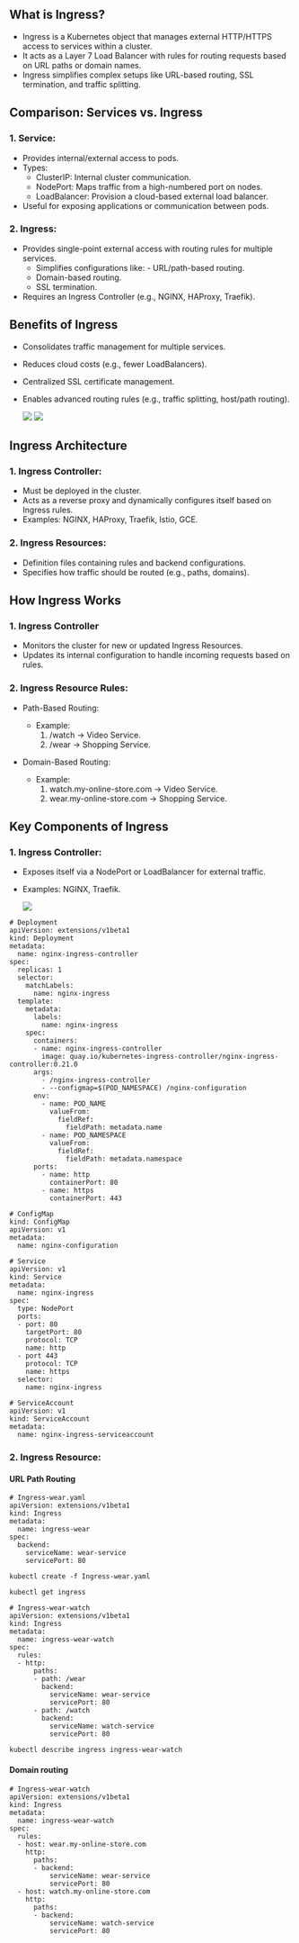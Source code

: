 ## What is Ingress?

- Ingress is a Kubernetes object that manages external HTTP/HTTPS access to services within a cluster.
- It acts as a Layer 7 Load Balancer with rules for routing requests based on URL paths or domain names.
- Ingress simplifies complex setups like URL-based routing, SSL termination, and traffic splitting.

## Comparison: Services vs. Ingress

### 1. Service:

- Provides internal/external access to pods.
- Types:
  - ClusterIP: Internal cluster communication.
  - NodePort: Maps traffic from a high-numbered port on nodes.
  - LoadBalancer: Provision a cloud-based external load balancer.
- Useful for exposing applications or communication between pods.

### 2. Ingress:

- Provides single-point external access with routing rules for multiple services.
  - Simplifies configurations like: - URL/path-based routing.
  - Domain-based routing.
  - SSL termination.
- Requires an Ingress Controller (e.g., NGINX, HAProxy, Traefik).

## Benefits of Ingress

- Consolidates traffic management for multiple services.
- Reduces cloud costs (e.g., fewer LoadBalancers).
- Centralized SSL certificate management.
- Enables advanced routing rules (e.g., traffic splitting, host/path routing).

  <img src="https://github.com/matoanbach/k8s-ckad/blob/main/assets/sec%201/11.png"/>
  <img src="https://github.com/matoanbach/k8s-ckad/blob/main/assets/sec%201/12.png"/>

## Ingress Architecture

### 1. Ingress Controller:

- Must be deployed in the cluster.
- Acts as a reverse proxy and dynamically configures itself based on Ingress rules.
- Examples: NGINX, HAProxy, Traefik, Istio, GCE.

### 2. Ingress Resources:

- Definition files containing rules and backend configurations.
- Specifies how traffic should be routed (e.g., paths, domains).

## How Ingress Works

### 1. Ingress Controller

- Monitors the cluster for new or updated Ingress Resources.
- Updates its internal configuration to handle incoming requests based on rules.

### 2. Ingress Resource Rules:

- Path-Based Routing:

  - Example:
    1. /watch → Video Service.
    2. /wear → Shopping Service.

- Domain-Based Routing:
  - Example:
    1. watch.my-online-store.com → Video Service.
    2. wear.my-online-store.com → Shopping Service.

## Key Components of Ingress

### 1. Ingress Controller:

- Exposes itself via a NodePort or LoadBalancer for external traffic.
- Examples: NGINX, Traefik.

  <img src="https://github.com/matoanbach/k8s-ckad/blob/main/assets/sec%201/13.png"/>

```
# Deployment
apiVersion: extensions/v1beta1
kind: Deployment
metadata:
  name: nginx-ingress-controller
spec:
  replicas: 1
  selector:
    matchLabels:
      name: nginx-ingress
  template:
    metadata:
      labels:
        name: nginx-ingress
    spec:
      containers:
      - name: nginx-ingress-controller
        image: quay.io/kubernetes-ingress-controller/nginx-ingress-controller:0.21.0
      args:
        - /nginx-ingress-controller
        - --configmap=$(POD_NAMESPACE) /nginx-configuration
      env:
        - name: POD_NAME
          valueFrom:
            fieldRef:
              fieldPath: metadata.name
        - name: POD_NAMESPACE
          valueFrom:
            fieldRef:
              fieldPath: metadata.namespace
      ports:
        - name: http
          containerPort: 80
        - name: https
          containerPort: 443
```

```
# ConfigMap
kind: ConfigMap
apiVersion: v1
metadata:
  name: nginx-configuration
```

```
# Service
apiVersion: v1
kind: Service
metadata:
  name: nginx-ingress
spec:
  type: NodePort
  ports:
  - port: 80
    targetPort: 80
    protocol: TCP
    name: http
  - port 443
    protocol: TCP
    name: https
  selector:
    name: nginx-ingress
```

```
# ServiceAccount
apiVersion: v1
kind: ServiceAccount
metadata:
  name: nginx-ingress-serviceaccount
```

### 2. Ingress Resource:

#### URL Path Routing

```
# Ingress-wear.yaml
apiVersion: extensions/v1beta1
kind: Ingress
metadata:
  name: ingress-wear
spec:
  backend:
    serviceName: wear-service
    servicePort: 80
```

```
kubectl create -f Ingress-wear.yaml
```

```
kubectl get ingress
```

```
# Ingress-wear-watch
apiVersion: extensions/v1beta1
kind: Ingress
metadata:
  name: ingress-wear-watch
spec:
  rules:
  - http:
      paths:
      - path: /wear
        backend:
          serviceName: wear-service
          servicePort: 80
      - path: /watch
        backend:
          serviceName: watch-service
          servicePort: 80
```

```
kubectl describe ingress ingress-wear-watch
```

#### Domain routing
```
# Ingress-wear-watch
apiVersion: extensions/v1beta1
kind: Ingress
metadata:
  name: ingress-wear-watch
spec:
  rules:
  - host: wear.my-online-store.com
    http:
      paths:
      - backend:
          serviceName: wear-service
          servicePort: 80
  - host: watch.my-online-store.com
    http:
      paths:
      - backend:
          serviceName: watch-service
          servicePort: 80
```